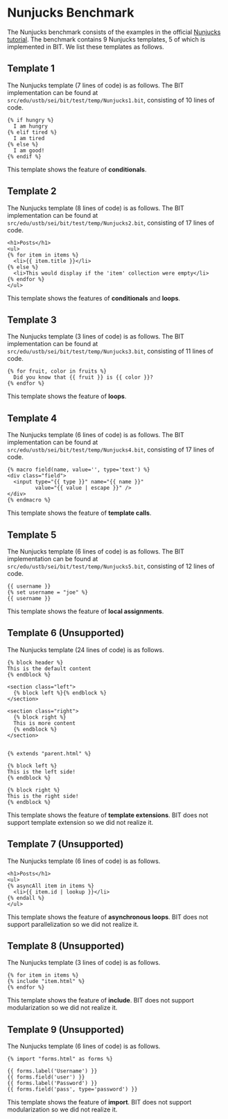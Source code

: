 # Nunjucks Benchmark
The Nunjucks benchmark consists of the examples in the official [Nunjucks tutorial](https://mozilla.github.io/nunjucks/templating.html). The benchmark contains 9 Nunjucks templates, 5 of which is implemented in BIT. We list these templates as follows.

## Template 1
The Nunjucks template (7 lines of code) is as follows. The BIT implementation can be found at `src/edu/ustb/sei/bit/test/temp/Nunjucks1.bit`, consisting of 10 lines of code.

```nunjucks
{% if hungry %}
  I am hungry
{% elif tired %}
  I am tired
{% else %}
  I am good!
{% endif %}
```

This template shows the feature of **conditionals**.

## Template 2
The Nunjucks template (8 lines of code) is as follows. The BIT implementation can be found at `src/edu/ustb/sei/bit/test/temp/Nunjucks2.bit`, consisting of 17 lines of code.

```nunjucks
<h1>Posts</h1>
<ul>
{% for item in items %}
  <li>{{ item.title }}</li>
{% else %}
  <li>This would display if the 'item' collection were empty</li>
{% endfor %}
</ul>
```

This template shows the features of **conditionals** and **loops**.

## Template 3
The Nunjucks template (3 lines of code) is as follows. The BIT implementation can be found at `src/edu/ustb/sei/bit/test/temp/Nunjucks3.bit`, consisting of 11 lines of code.

```nunjucks
{% for fruit, color in fruits %}
  Did you know that {{ fruit }} is {{ color }}?
{% endfor %}
```

This template shows the feature of **loops**.


## Template 4
The Nunjucks template (6 lines of code) is as follows. The BIT implementation can be found at `src/edu/ustb/sei/bit/test/temp/Nunjucks4.bit`, consisting of 17 lines of code.

```nunjucks
{% macro field(name, value='', type='text') %}
<div class="field">
  <input type="{{ type }}" name="{{ name }}"
         value="{{ value | escape }}" />
</div>
{% endmacro %}
```

This template shows the feature of **template calls**.

## Template 5
The Nunjucks template (6 lines of code) is as follows. The BIT implementation can be found at `src/edu/ustb/sei/bit/test/temp/Nunjucks5.bit`, consisting of 12 lines of code.

```nunjucks
{{ username }}
{% set username = "joe" %}
{{ username }}
```

This template shows the feature of **local assignments**.


## Template 6 (Unsupported)
The Nunjucks template (24 lines of code) is as follows.

```nunjucks
{% block header %}
This is the default content
{% endblock %}

<section class="left">
  {% block left %}{% endblock %}
</section>

<section class="right">
  {% block right %}
  This is more content
  {% endblock %}
</section>


{% extends "parent.html" %}

{% block left %}
This is the left side!
{% endblock %}

{% block right %}
This is the right side!
{% endblock %}
```

This template shows the feature of **template extensions**. BIT does not support template extension so we did not realize it.


## Template 7 (Unsupported)
The Nunjucks template (6 lines of code) is as follows.

```nunjucks
<h1>Posts</h1>
<ul>
{% asyncAll item in items %}
  <li>{{ item.id | lookup }}</li>
{% endall %}
</ul>
```

This template shows the feature of **asynchronous loops**. BIT does not support parallelization so we did not realize it.

## Template 8 (Unsupported)
The Nunjucks template (3 lines of code) is as follows.

```nunjucks
{% for item in items %}
{% include "item.html" %}
{% endfor %}
```

This template shows the feature of **include**. BIT does not support modularization so we did not realize it.

## Template 9 (Unsupported)
The Nunjucks template (6 lines of code) is as follows.

```nunjucks
{% import "forms.html" as forms %}

{{ forms.label('Username') }}
{{ forms.field('user') }}
{{ forms.label('Password') }}
{{ forms.field('pass', type='password') }}
```

This template shows the feature of **import**. BIT does not support modularization so we did not realize it.


